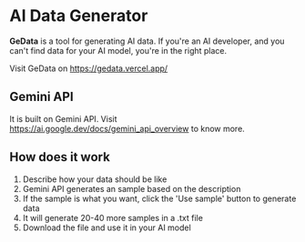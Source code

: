 # AI Data Generator

**GeData** is a tool for generating AI data. If you're an AI developer, and you can't find data for your AI model, you're in the right place.

Visit GeData on https://gedata.vercel.app/

## Gemini API
It is built on Gemini API. Visit https://ai.google.dev/docs/gemini_api_overview to know more.

## How does it work
1. Describe how your data should be like
2. Gemini API generates an sample based on the description
3. If the sample is what you want, click the 'Use sample' button to generate data
4. It will generate 20-40 more samples in a .txt file
5. Download the file and use it in your AI model
